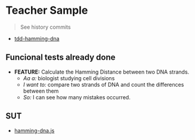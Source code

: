 # Teacher Sample

> See history commits

- [tdd-hamming-dna](https://github.com/AcademiaBinaria/unit-test/blob/master/tdd/teacher/hamming-dna.spec.js)

## Funcional tests already done

- **FEATURE:** Calculate the Hamming Distance between two DNA strands.
  - _Aa a:_ biologist studying cell divisions
  - _I want to:_ compare two strands of DNA and count the differences between them
  - _So:_ I can see how many mistakes occurred.

## SUT

- [hamming-dna.js](https://github.com/AcademiaBinaria/unit-test/blob/master/tdd/teacher/hamming-dna.js)
